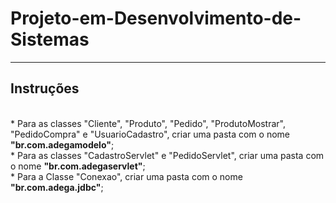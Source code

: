 # Projeto-em-Desenvolvimento-de-Sistemas
<hr>
<h2>Instruções</h2><br>
* Para as classes "Cliente", "Produto", "Pedido", "ProdutoMostrar", "PedidoCompra" e "UsuarioCadastro", criar uma pasta com o nome <b>"br.com.adegamodelo"</b>;<br>
* Para as classes "CadastroServlet" e "PedidoServlet", criar uma pasta com o nome <b>"br.com.adegaservlet"</b>;<br>
* Para a Classe "Conexao", criar uma pasta com o nome <b>"br.com.adega.jdbc"</b>;<br><br>
